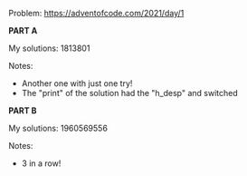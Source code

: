 Problem: https://adventofcode.com/2021/day/1

**PART A**

My solutions: 1813801

Notes:
+ Another one with just one try!
+ The "print" of the solution had the "h_desp" and switched

**PART B**

My solutions: 1960569556

Notes:
+ 3 in a row!
